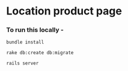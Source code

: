 # Location product page

### To run this locally -

`bundle install`

`rake db:create db:migrate`

`rails server`
